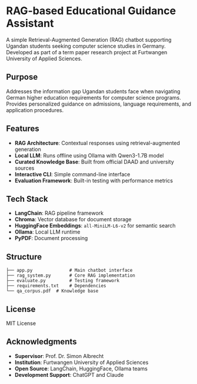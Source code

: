 # RAG-based Educational Guidance Assistant

A simple Retrieval-Augmented Generation (RAG) chatbot supporting Ugandan students seeking computer science studies in Germany. Developed as part of a term paper research project at Furtwangen University of Applied Sciences.

## Purpose

Addresses the information gap Ugandan students face when navigating German higher education requirements for computer science programs. Provides personalized guidance on admissions, language requirements, and application procedures.

## Features

- **RAG Architecture**: Contextual responses using retrieval-augmented generation
- **Local LLM**: Runs offline using Ollama with Qwen3-1.7B model
- **Curated Knowledge Base**: Built from official DAAD and university sources
- **Interactive CLI**: Simple command-line interface
- **Evaluation Framework**: Built-in testing with performance metrics

## Tech Stack

- **LangChain**: RAG pipeline framework
- **Chroma**: Vector database for document storage
- **HuggingFace Embeddings**: `all-MiniLM-L6-v2` for semantic search
- **Ollama**: Local LLM runtime
- **PyPDF**: Document processing


## Structure

```
├── app.py              # Main chatbot interface
├── rag_system.py       # Core RAG implementation
├── evaluate.py         # Testing framework
├── requirements.txt    # Dependencies
└── qa_corpus.pdf  # Knowledge base
```

## License

MIT License

## Acknowledgments

- **Supervisor**: Prof. Dr. Simon Albrecht
- **Institution**: Furtwangen University of Applied Sciences
- **Open Source**: LangChain, HuggingFace, Ollama teams
- **Development Support**: ChatGPT and Claude


